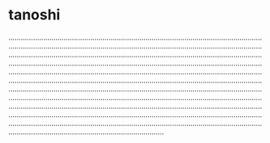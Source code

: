 # tanoshi

................................................................................................................................................................................................................................................................................................................................................................................................................................................................................................................................................................................................................................................................................................................................................................................................................................................................................................................................................................................................................................................................................................................................................................................................................................................................................................................................................................................................................................................................................................